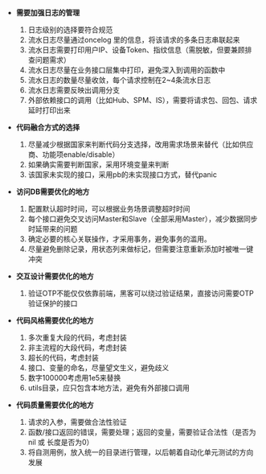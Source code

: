 - **需要加强日志的管理**
  1. 日志级别的选择要符合规范
  2. 流水日志尽量通过oncelog 里的信息，将该请求的多条日志串联起来
  3. 流水日志需要打印用户IP、设备Token、指纹信息（需脱敏，但要兼顾排查问题需求）
  4. 流水日志尽量在业务接口层集中打印，避免深入到调用的函数中
  5. 流水日志的数量尽量收敛，每个请求控制在2~4条流水日志
  6. 流水日志需要反映出调用分支
  7. 外部依赖接口的调用（比如Hub、SPM、IS），需要将请求包、回包、请求延时打印出来

- **代码融合方式的选择**
  1. 尽量减少根据国家来判断代码分支选择，改用需求场景来替代（比如供应商、功能项enable/disable）
  2. 如果确实需要判断国家，采用环境变量来判断
  3. 该国家未实现的接口，采用pb的未实现接口方式，替代panic

- **访问DB需要优化的地方**
  1. 配置默认超时时间，可以根据业务场景调整超时时间
  2. 每个接口避免交叉访问Master和Slave（全部采用Master），减少数据同步时延带来的问题
  3. 确定必要的核心关联操作，才采用事务，避免事务的滥用。
  4. 尽量避免删除记录，用状态列来做标记，但需要注意重新添加时被唯一键冲突

- **交互设计需要优化的地方**
  1. 验证OTP不能仅仅依靠前端，黑客可以绕过验证结果，直接访问需要OTP验证保护的接口

- **代码风格需要优化的地方**
  1. 多次重复大段的代码，考虑封装
  2. 非主流程的大段代码，考虑封装
  3. 超长的代码，考虑封装
  4. 接口、变量的命名，尽量望文生义，避免歧义
  5. 数字100000考虑用1e5来替换
  6. utils目录，应只包含本地方法，避免有外部接口调用

- **代码质量需要优化的地方**
  1. 请求的入参，需要做合法性验证
  2. 函数/接口返回的错误，需要处理；返回的变量，需要验证合法性（是否为nil 或 长度是否为0）
  3. 将自测用例，放入统一的目录进行管理，以后朝着自动化单元测试的方向发展